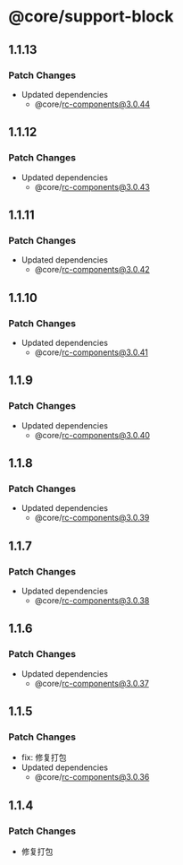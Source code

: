# @core/support-block

## 1.1.13

### Patch Changes

- Updated dependencies
  - @core/rc-components@3.0.44

## 1.1.12

### Patch Changes

- Updated dependencies
  - @core/rc-components@3.0.43

## 1.1.11

### Patch Changes

- Updated dependencies
  - @core/rc-components@3.0.42

## 1.1.10

### Patch Changes

- Updated dependencies
  - @core/rc-components@3.0.41

## 1.1.9

### Patch Changes

- Updated dependencies
  - @core/rc-components@3.0.40

## 1.1.8

### Patch Changes

- Updated dependencies
  - @core/rc-components@3.0.39

## 1.1.7

### Patch Changes

- Updated dependencies
  - @core/rc-components@3.0.38

## 1.1.6

### Patch Changes

- Updated dependencies
  - @core/rc-components@3.0.37

## 1.1.5

### Patch Changes

- fix: 修复打包
- Updated dependencies
  - @core/rc-components@3.0.36

## 1.1.4

### Patch Changes

- 修复打包
